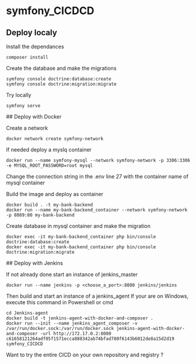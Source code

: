 # symfony_CICDCD

## Deploy localy
Install the dependances
```
composer install
```

Create the database and make the migrations
```
symfony console doctrine:database:create
symfony console doctrine:migration:migrate
```

Try locally
```
symfony serve
```

## Deploy with Docker

Create a network
```
docker network create symfony-network
```

If needed deploy a myslq container
```
docker run --name symfony-mysql --network symfony-network -p 3306:3306 -e MYSQL_ROOT_PASSWORD=root mysql
```

Change the connection string in the .env line 27 with the container name of mysql container

Build the image and deploy as container
```
docker build . -t my-bank-backend
docker run --name my-bank-backend_container --network symfony-network -p 8089:80 my-bank-backend
```

Create database in mysql container and make the migration
```
docker exec -it my-bank-backend_container php bin/console doctrine:database:create
docker exec -it my-bank-backend_container php bin/console doctrine:migration:migrate
```

## Deploy with Jenkins

If not already done start an instance of jenkins_master
```
docker run --name jenkins -p <choose_a_port>:8080 jenkins/jenkins
```

Then build and start an instance of a jenkins_agent
If your are on Windows, execute this command in Powershell or cmd
```
cd Jenkins-agent
docker build -t jenkins-agent-with-docker-and-composer .
docker run --init --name jenkins_agent_composer -v /var/run/docker.sock:/var/run/docker.sock jenkins-agent-with-docker-and-composer -url http://172.17.0.2:8080 c61658121264adf05f1571ecca888342ab74bfad780f6143b6012de8a15d2d19 symfony_CICDCD
```

Want to try the entire CICD on your own repository and registry ?